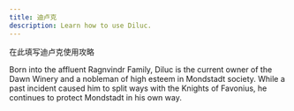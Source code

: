 ```yaml
---
title: 迪卢克
description: Learn how to use Diluc.
---
```


在此填写迪卢克使用攻略
<!--more-->
Born into the affluent Ragnvindr Family, Diluc is the current owner of the Dawn Winery and a nobleman of high esteem in Mondstadt society. While a past incident caused him to split ways with the Knights of Favonius, he continues to protect Mondstadt in his own way.

